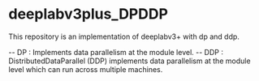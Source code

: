 # deeplabv3plus_DPDDP
This repository is an implementation of deeplabv3+ with dp and ddp.

-- DP : Implements data parallelism at the module level.
-- DDP : DistributedDataParallel (DDP) implements data parallelism at the module level which can run across multiple machines.
